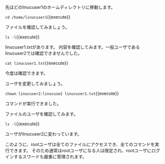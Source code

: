 先ほどのlinucuser1のホームディレクトリに移動します。

`cd /home/linucuser1`{{execute}}

ファイルを確認してみましょう。

`ls -l`{{execute}}

linucuser1.txtがあります。
内容を確認してみます。一般ユーザであるlinucuser2では確認できませんでした。

`cat linucuser1.txt`{{execute}}

今度は確認できます。

ユーザを変更してみましょう。

`chown linucuser2:linucuse2 linucuser1.txt`{{execute}}


コマンドが実行できました。

ファイルのユーザを確認してみます。


`ls -l`{{execute}}


ユーザがlinucuser2に変わっています。

このように、rootユーザは全てのファイルにアクセスでき、全てのコマンドを実行できます。
そのため通常はrootユーザになる人は限定され、rootユーザにログインするスワードも厳重に管理されます。
